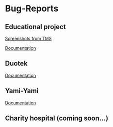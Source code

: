 # Bug-Reports

## Educational project
[Screenshots from TMS](https://drive.google.com/drive/folders/1rjUdVu0EisPnrOVWa8R_bFdHECcr7Aeb?usp=sharing)

[Documentation](https://drive.google.com/file/d/1eZ0-4_tudf_CQ4uEYTqRKwfYunjwW0-k/view?usp=share_link)

## Duotek
[Documentation](https://drive.google.com/file/d/14eXMc5I90maO9r_xqW_z_kSf5HwxE-Sw/view?usp=sharing)

## Yami-Yami
[Documentation](https://drive.google.com/file/d/1q5aLTjqyRlgozJCjjsJAt5ZRgmYwTPh4/view?usp=sharing)

## Charity hospital (coming soon...)